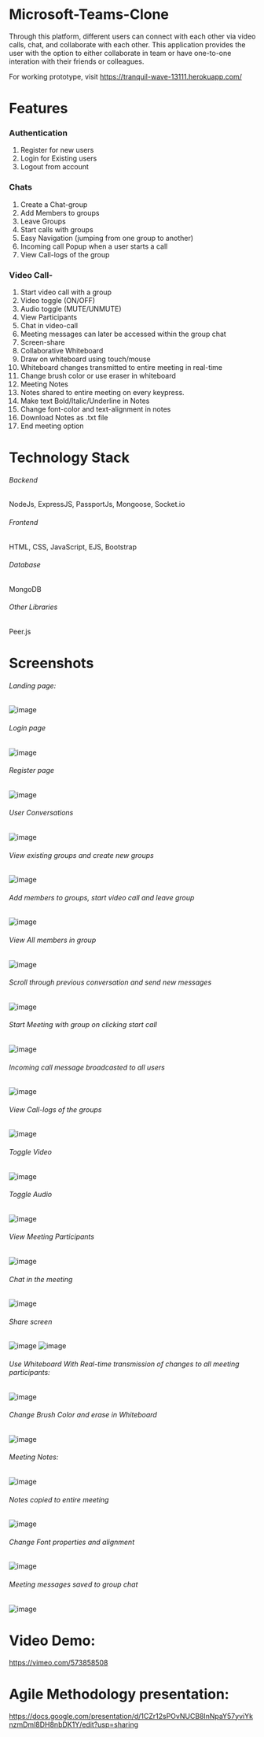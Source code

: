 # Microsoft-Teams-Clone
Through this platform, different users can connect with each other via video calls, chat, and collaborate with each other. This application provides the user with the option to either collaborate in team or have one-to-one interation with their friends or colleagues.

For working prototype, visit https://tranquil-wave-13111.herokuapp.com/

# Features
### Authentication
1. Register for new users
2. Login for Existing users
3. Logout from account

### Chats
1. Create a Chat-group
2. Add Members to groups
3. Leave Groups
4. Start calls with groups
5. Easy Navigation (jumping from one group to another)
6. Incoming call Popup when a user starts a call
7. View Call-logs of the group

### Video Call-
1. Start video call with a group
2. Video toggle (ON/OFF)
3. Audio toggle (MUTE/UNMUTE)
4. View Participants
5. Chat in video-call 
6. Meeting messages can later be accessed within the group chat
7. Screen-share
8. Collaborative Whiteboard
9. Draw on whiteboard using touch/mouse
10. Whiteboard changes transmitted to entire meeting in real-time
11. Change brush color or use eraser in whiteboard
12. Meeting Notes
13. Notes shared to entire meeting on every keypress.
14. Make text Bold/Italic/Underline in Notes
15. Change font-color and text-alignment in notes
16. Download Notes as .txt file 
17. End meeting option
   

# Technology Stack
###### Backend
NodeJs, ExpressJS, PassportJs, Mongoose, Socket.io

###### Frontend 
HTML, CSS, JavaScript, EJS, Bootstrap

###### Database
MongoDB

###### Other  Libraries
Peer.js
# Screenshots
###### Landing page:
![image](https://user-images.githubusercontent.com/80400920/125484217-0d43cebe-04fd-4963-bee4-9ac49b4fd65d.png)
###### Login page
![image](https://user-images.githubusercontent.com/80400920/125484336-33d10d88-4cf2-41a1-9b79-aa5e32e3a0fa.png)
###### Register page
![image](https://user-images.githubusercontent.com/80400920/125484399-d38d93a6-c1a7-4137-926d-1327756e5e64.png)
###### User Conversations
![image](https://user-images.githubusercontent.com/80400920/125484533-3b8326f9-2955-4be2-9baf-bfb04ff691ee.png)
###### View existing groups and create new groups
![image](https://user-images.githubusercontent.com/80400920/125484689-60112b71-d350-45e3-8489-9f11e8b5db8f.png)
###### Add members to groups, start video call and leave group
![image](https://user-images.githubusercontent.com/80400920/125484796-620f0383-e89d-4f8b-9839-065d57b876e7.png)
###### View All members in group
![image](https://user-images.githubusercontent.com/80400920/125484873-611059ec-fd09-4cfb-89a4-a62040aecc0c.png)
###### Scroll through previous conversation and send new messages
![image](https://user-images.githubusercontent.com/80400920/125485034-1b755637-a74b-4972-9787-987d919ba4cf.png)
###### Start Meeting with group on clicking start call
![image](https://user-images.githubusercontent.com/80400920/125485318-26c9a528-feac-4fd8-9b87-2ada409cf3e4.png)
###### Incoming call message broadcasted to all users
![image](https://user-images.githubusercontent.com/80400920/125561364-c79a9699-0c88-40f7-94d3-31cab8eb47ba.png)
###### View Call-logs of the groups
![image](https://user-images.githubusercontent.com/80400920/125569251-5ff6f4aa-246e-4584-b658-9009e5a37d61.png)
###### Toggle Video
![image](https://user-images.githubusercontent.com/80400920/125489299-2599af0a-d28f-441d-aae2-9ae49457fc32.png)
###### Toggle Audio
![image](https://user-images.githubusercontent.com/80400920/125489429-5f8acc6a-0e3e-4574-bca5-c90b5149790c.png)
###### View Meeting Participants
![image](https://user-images.githubusercontent.com/80400920/125489570-0a860bde-1f11-4905-a985-69985d11ce5f.png)
###### Chat in the meeting
![image](https://user-images.githubusercontent.com/80400920/125489721-16c24faf-d644-4cda-a2e2-fbf6bfa068db.png)
###### Share screen
![image](https://user-images.githubusercontent.com/80400920/125489815-e9dab11e-d7c5-4692-bc07-444353ceb52c.png)
![image](https://user-images.githubusercontent.com/80400920/125489879-187279e2-c09c-4013-b87d-ecd679d38380.png)
###### Use Whiteboard With Real-time transmission of changes to all meeting participants:
![image](https://user-images.githubusercontent.com/80400920/125490423-c09b09fd-8293-40c0-9dc1-390892ef5556.png)
###### Change Brush Color and erase in Whiteboard
![image](https://user-images.githubusercontent.com/80400920/125490716-a0092abf-a3ae-42c6-8b18-1004bcc7f6e9.png)
###### Meeting Notes:
![image](https://user-images.githubusercontent.com/80400920/125490782-0a870768-7744-435e-832c-db0c44249a9c.png)
###### Notes copied to entire meeting
![image](https://user-images.githubusercontent.com/80400920/125491107-5e3420f6-96f5-45a2-ae4b-9460389f5026.png)
###### Change Font properties and alignment
![image](https://user-images.githubusercontent.com/80400920/125491273-09cea900-d3cf-4fcb-bf3c-98461441f35a.png)
###### Meeting messages saved to group chat
![image](https://user-images.githubusercontent.com/80400920/125491413-40dc4a0e-a1b5-44ed-932f-92d736e54ec1.png)

# Video Demo:
https://vimeo.com/573858508
# Agile Methodology presentation:
https://docs.google.com/presentation/d/1CZr12sPOvNUCB8lnNpaY57yviYknzmDml8DH8nbDK1Y/edit?usp=sharing

